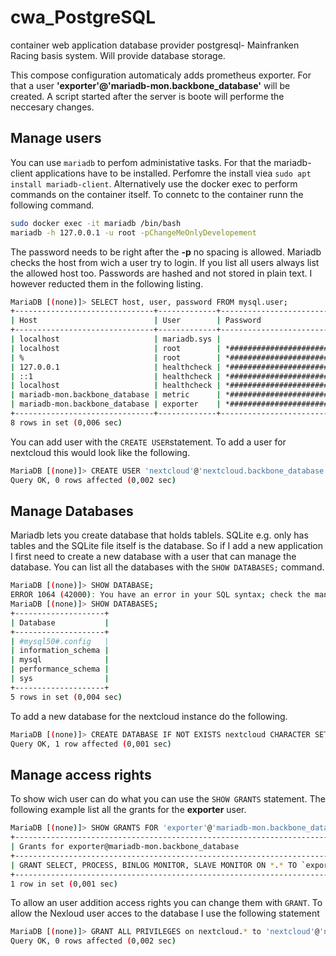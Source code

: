 # cwa_PostgreSQL

container web application database provider postgresql- Mainfranken Racing basis system. Will provide database storage.

This compose configuration automaticaly adds prometheus exporter. For that a user **'exporter'@'mariadb-mon.backbone_database'** will be created. A script started after the server is boote will performe the neccesary changes.

## Manage users

You can use ```mariadb``` to perfom administative tasks. For that the mariadb-client applications have to be installed. Perfomre the install viea ```sudo apt install mariadb-client```. Alternatively use the docker exec to perform commands on the container itself. To connetc to the container runn the following command.

```bash
sudo docker exec -it mariadb /bin/bash 
mariadb -h 127.0.0.1 -u root -pChangeMeOnlyDevelopement
```

The password needs to be right after the **-p** no spacing is allowed. Mariadb checks the host from wich a user try to login. If you list all users always list the allowed host too. Passwords are hashed and not stored in plain text. I however reducted them in the following listing.

```bash
MariaDB [(none)]> SELECT host, user, password FROM mysql.user;
+-------------------------------+-------------+-------------------------------------------+
| Host                          | User        | Password                                  |
+-------------------------------+-------------+-------------------------------------------+
| localhost                     | mariadb.sys |                                           |
| localhost                     | root        | *#######################################  |
| %                             | root        | *#######################################  |
| 127.0.0.1                     | healthcheck | *#######################################  |
| ::1                           | healthcheck | *#######################################  |
| localhost                     | healthcheck | *#######################################  |
| mariadb-mon.backbone_database | metric      | *#######################################  |
| mariadb-mon.backbone_database | exporter    | *#######################################  |
+-------------------------------+-------------+-------------------------------------------+
8 rows in set (0,006 sec)

```

You can add user with the ```CREATE USER```statement. To add a user for nextcloud this would look like the following.

```bash
MariaDB [(none)]> CREATE USER 'nextcloud'@'nextcloud.backbone_database' IDENTIFIED BY 'YiIRBnjG8GSDiDWtomUeEQXz4xq3OsbB3oeZxn3x';
Query OK, 0 rows affected (0,002 sec)
``` 

## Manage Databases

Mariadb lets you create database that holds tablels. SQLite e.g. only has tables and the SQLite file itself is the database. So if I add a new application I first need to create a new database with a user that can manage the database. You can list all the databases with the ```SHOW DATABASES;``` command.

```bash
MariaDB [(none)]> SHOW DATABASE;
ERROR 1064 (42000): You have an error in your SQL syntax; check the manual that corresponds to your MariaDB server version for the right syntax to use near 'DATABASE' at line 1
MariaDB [(none)]> SHOW DATABASES;
+--------------------+
| Database           |
+--------------------+
| #mysql50#.config   |
| information_schema |
| mysql              |
| performance_schema |
| sys                |
+--------------------+
5 rows in set (0,004 sec)
```

To add a new database for the nextcloud instance do the following.

```bash
MariaDB [(none)]> CREATE DATABASE IF NOT EXISTS nextcloud CHARACTER SET utf8mb4 COLLATE utf8mb4_general_ci;
Query OK, 1 row affected (0,001 sec)
```

## Manage access rights

To show wich user can do what you can use the ```SHOW GRANTS``` statement. The following example list all the grants for the **exporter** user.

```bash
MariaDB [(none)]> SHOW GRANTS FOR 'exporter'@'mariadb-mon.backbone_database';
+----------------------------------------------------------------------------------------------------------------------------------------------------------------------+
| Grants for exporter@mariadb-mon.backbone_database                                                                                                                    |
+----------------------------------------------------------------------------------------------------------------------------------------------------------------------+
| GRANT SELECT, PROCESS, BINLOG MONITOR, SLAVE MONITOR ON *.* TO `exporter`@`mariadb-mon.backbone_database` IDENTIFIED BY PASSWORD '#####' WITH MAX_USER_CONNECTIONS 3 |
+----------------------------------------------------------------------------------------------------------------------------------------------------------------------+
1 row in set (0,001 sec)
```

To allow an user addition access rights you can change them with ```GRANT```. To allow the Nexloud user acces to the database I use the following statement

```bash
MariaDB [(none)]> GRANT ALL PRIVILEGES on nextcloud.* to 'nextcloud'@'nextcloud.backbone_database';
Query OK, 0 rows affected (0,002 sec)
```

